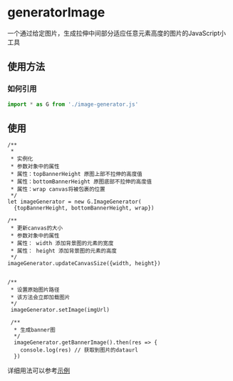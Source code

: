 # generatorImage
一个通过给定图片，生成拉伸中间部分适应任意元素高度的图片的JavaScript小工具

## 使用方法

### 如何引用

```js
import * as G from './image-generator.js'
```

## 使用

```
/**
 *
 * 实例化
 * 参数对象中的属性
 * 属性：topBannerHeight 原图上部不拉伸的高度值
 * 属性：bottomBannerHeight 原图底部不拉伸的高度值
 * 属性：wrap canvas将被包裹的位置
 */
let imageGenerator = new G.ImageGenerator(
  {topBannerHeight, bottomBannerHeight, wrap})

/**
 * 更新canvas的大小
 * 参数对象中的属性
 * 属性： width 添加背景图的元素的宽度
 * 属性： height 添加背景图的元素的高度
 */
imageGenerator.updateCanvasSize({width, height})


/**
 * 设置原始图片路径
 * 该方法会立即加载图片
 */
 imageGenerator.setImage(imgUrl)

 /**
  * 生成banner图
  */
  imageGenerator.getBannerImage().then(res => {
    console.log(res) // 获取到图片的dataurl
  })
```


详细用法可以参考[示例](./index.html)

